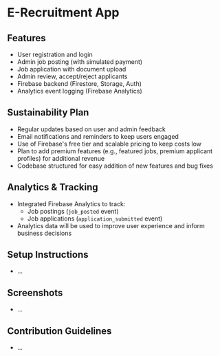 # E-Recruitment App

## Features
- User registration and login
- Admin job posting (with simulated payment)
- Job application with document upload
- Admin review, accept/reject applicants
- Firebase backend (Firestore, Storage, Auth)
- Analytics event logging (Firebase Analytics)

## Sustainability Plan
- Regular updates based on user and admin feedback
- Email notifications and reminders to keep users engaged
- Use of Firebase's free tier and scalable pricing to keep costs low
- Plan to add premium features (e.g., featured jobs, premium applicant profiles) for additional revenue
- Codebase structured for easy addition of new features and bug fixes

## Analytics & Tracking
- Integrated Firebase Analytics to track:
  - Job postings (`job_posted` event)
  - Job applications (`application_submitted` event)
- Analytics data will be used to improve user experience and inform business decisions

## Setup Instructions
- ...

## Screenshots
- ...

## Contribution Guidelines
- ...
